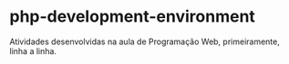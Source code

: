 # php-development-environment
Atividades desenvolvidas na aula de Programação Web, primeiramente, linha a linha.
